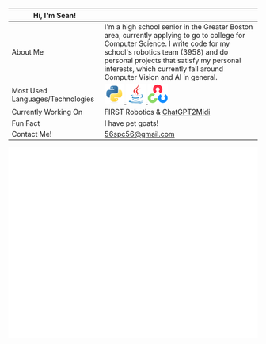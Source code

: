 
|Hi, I'm Sean!|  |
|-----------------------|--|
| About Me | I'm a high school senior in the Greater Boston area, currently applying to go to college for Computer Science. I write code for my school's robotics team (3958) and do personal projects that satisfy my personal interests, which currently fall around Computer Vision and AI in general.
| Most Used Languages/Technologies|<a href="https://www.python.org" target="_blank" rel="noreferrer"> <img src="https://raw.githubusercontent.com/devicons/devicon/master/icons/python/python-original.svg" alt="python" width="40" height="40"/> </a> <a href="https://www.java.com" target="_blank" rel="noreferrer"> <img src="https://raw.githubusercontent.com/devicons/devicon/master/icons/java/java-original.svg" alt="java" width="40" height="40"/> </a> <img src="https://raw.githubusercontent.com/devicons/devicon/master/icons/opencv/opencv-original.svg" alt="opencv" width="40" height="40"/>
Currently Working On|FIRST Robotics & [ChatGPT2Midi](https://github.com/spcoughlin/ChatGPT2midi)
|Fun Fact | I have pet goats!
Contact Me!|56spc56@gmail.com

![Metrics](/github-metrics.svg)

<img src="https://komarev.com/ghpvc/?username=spcoughlin&style=flat-square&color=blue" alt=""/>
